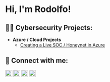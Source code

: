 <h1>Hi, I'm Rodolfo! <br/> 
  
  <!-- <a href="https://github.com/joshmadakor1">Programmer</a>, <a href="https://www.linkedin.com/in/joshmadakor/">Cybersecurity Professional</a>, <a href="https://www.youtube.com/c/joshmadakor">YouTuber</a></h1> -->

<h2>👨‍💻 Cybersecurity Projects:</h2>

- <b>Azure / Cloud Projects</b>
  - [Creating a Live SOC / Honeynet in Azure](https://github.com/thezerodays/Cloud-SOC)

<!-- <h2>📺 Popular YouTube Videos</h2>

- [How to get into Cybersecurity Starting From Zero](https://www.youtube.com/watch?v=a83ASGn_V_s)
- [A Day in the Life of a Cybersecurity Anayst](https://www.youtube.com/watch?v=uHy3oM7NnoU)
- [How to Create a KeyLogger (C#)](https://www.youtube.com/watch?v=N-L9hklSlNk)
- [Ransomware Demonstration (C#)](https://www.youtube.com/watch?v=OfvdQeh79s0)
- [Is WGU Legit?](https://www.youtube.com/watch?v=E2MwRWxDBkA)
-->
<h2> 🤳 Connect with me:</h2>

[<img align="left" alt="RodolfoLeal | YouTube" width="22px" src="https://cdn.jsdelivr.net/npm/simple-icons@v3/icons/youtube.svg" />][youtube]
[<img align="left" alt="RodolfoLeal | Twitter" width="22px" src="https://cdn.jsdelivr.net/npm/simple-icons@v3/icons/twitter.svg" />][twitter]
[<img align="left" alt="RodolfoLeal | LinkedIn" width="22px" src="https://cdn.jsdelivr.net/npm/simple-icons@v3/icons/linkedin.svg" />][linkedin]
[<img align="left" alt="RodolfoLeal | Instagram" width="22px" src="https://cdn.jsdelivr.net/npm/simple-icons@v3/icons/instagram.svg" />][instagram]

[twitter]: https://twitter.com/
[youtube]: https://www.youtube.com/c/
[instagram]: https://www.instagram.com/leal_life28/
[linkedin]: https://linkedin.com/in/rodolfo-leal-434a712a0
